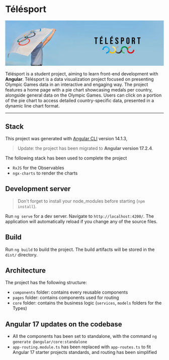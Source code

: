 # Télésport

![Telesport](/src/assets/cover-page.jpg)

Télésport is a student project, aiming to learn front-end development with **Angular**.
Télésport is a data visualization project focused on presenting Olympic Games data in an interactive and engaging way.
The project features a home page with a pie chart showcasing medals per country, alongside general data on the Olympic Games.
Users can click on a portion of the pie chart to access detailed country-specific data, presented in a dynamic line chart format.

---

## Stack

This project was generated with [Angular CLI](https://github.com/angular/angular-cli) version 14.1.3,

> Update: the project has been migrated to **Angular version 17.2.4**.

The following stack has been used to complete the project

- `RxJS` for the Observables
- `ngx-charts` to render the charts

## Development server

> Don't forget to install your node_modules before starting (`npm install`).

Run `ng serve` for a dev server. Navigate to `http://localhost:4200/`. The application will automatically reload if you change any of the source files.

## Build

Run `ng build` to build the project. The build artifacts will be stored in the `dist/` directory.

## Architecture

The project has the following structure:

- `components` folder: contains every reusable components
- `pages` folder: contains components used for routing
- `core` folder: contains the business logic (`services`, `models` folders for the Types)

## Angular 17 updates on the codebase

- All the components has been set to standalone, with the command `ng generate @angular/core:standalone`
- `app-routing.module.ts` has been replaced with `app-routes.ts` to fit Angular 17 starter projects standards, and routing has been simplified
